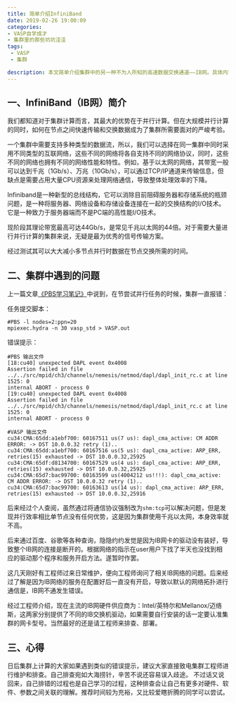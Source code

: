 ```yaml
---
title: 简单介绍InfiniBand
date: 2019-02-26 19:00:09
categories:  
- VASP自学成才
- 集群里的那些坑坑洼洼
tags: 
 - VASP
 - 集群

description: 本文简单介绍集群中的另一种不为人所知的高速数据交换通道——IB网。具体内容不会深入，只是简单记录一些基础知识。
---
```


## 一、InfiniBand（IB网）简介

我们都知道对于集群计算而言，其最大的优势在于并行计算。但在大规模并行计算的同时，如何在节点之间快速传输和交换数据成为了集群所需要面对的严峻考验。

一个集群中需要支持多种类型的数据流，所以，我们可以选择在同一集群中同时采用不同类型的互联网络，这些不同的网络将各自支持不同的网络协议，同时，这些不同的网络也拥有不同的网络性能和特性。例如，基于以太网的网络，其带宽一般可以达到千兆（1Gb/s）、万兆（10Gb/s），可以通过TCP/IP通道来传输信息，但缺点是需要占用大量CPU资源来处理网络通信，导致整体处理效率的下降。

Infiniband是一种新型的总线结构，它可以消除目前阻碍服务器和存储系统的瓶颈问题，是一种将服务器、网络设备和存储设备连接在一起的交换结构的I/O技术。 它是一种致力于服务器端而不是PC端的高性能I/O技术。

现阶段其理论带宽最高可达44Gb/s，是常见千兆以太网的44倍。对于需要大量进行并行计算的集群来说，无疑是最为优秀的信号传输方案。
 
经过测试其可以大大减小多节点并行时数据在节点交换所需的时间。


## 二、集群中遇到的问题


上一篇文章[《PBS学习笔记》](https://myvivi.life/2019/02/21/PBS_Notes/)中说到，在节尝试并行任务的时候，集群一直报错：

任务提交脚本：
```
#PBS -l nodes=2:ppn=20
mpiexec.hydra -n 30 vasp_std > VASP.out
```
错误提示：
```
#PBS 输出文件
[18:cu40] unexpected DAPL event 0x4008
Assertion failed in file ../../src/mpid/ch3/channels/nemesis/netmod/dapl/dapl_init_rc.c at line 1525: 0
internal ABORT - process 0
[19:cu40] unexpected DAPL event 0x4008
Assertion failed in file ../../src/mpid/ch3/channels/nemesis/netmod/dapl/dapl_init_rc.c at line 1525: 0
internal ABORT - process 0

#VASP 输出文件
cu34:CMA:65dd:a1ebf700: 60167511 us(7 us): dapl_cma_active: CM ADDR ERROR: -> DST 10.0.0.32 retry (1)..
cu34:CMA:65dd:a1ebf700: 60167516 us(5 us): dapl_cma_active: ARP_ERR, retries(15) exhausted -> DST 10.0.0.32,25925
cu34:CMA:65df:d8134700: 60167529 us(4 us): dapl_cma_active: ARP_ERR, retries(15) exhausted -> DST 10.0.0.32,25925
cu34:CMA:65d7:bac99700: 60163599 us(4004212 us!!!): dapl_cma_active: CM ADDR ERROR: -> DST 10.0.0.32 retry (1)..
cu34:CMA:65d7:bac99700: 60163613 us(14 us): dapl_cma_active: ARP_ERR, retries(15) exhausted -> DST 10.0.0.32,25916
```

后来经过个人查阅，虽然通过将通信协议强制改为`shm:tcp`可以解决问题，但是发现并行效率相比单节点没有任何优势，这是因为集群使用千兆以太网，本身效率就不高。

后来通过百度、谷歌等各种查询，隐隐约约发觉是因为IB网卡的驱动没有装好，导致整个IB网的连接是断开的。根据网络的指示在user用户下找了半天也没找到相应的驱动那个程序和服务开启方法。遂暂时作罢。

这几天刚好有工程师过来日常维护，便向工程师询问了相关IB网络的问题。后来经过了解是因为IB网络的服务在配置好后一直没有开启，导致以默认的网络拓扑进行通信是，IB网不通发生错误。

经过工程师介绍，现在主流的IB网硬件供应商为：Intel/英特尔和Mellanox/迈络斯，这两家分别提供了不同的IB交换机驱动，如果需要自行安装的话一定要认准集群的网卡型号。当然最好的还是请工程师来排查、部署。

## 三、心得
日后集群上计算的大家如果遇到类似的错误提示，建议大家直接致电集群工程师进行维护和排查。自己排查宛如大海捞针，辛苦不说还容易误入歧途。
不过话又说回来，自己排错的过程也是自己学习的过程，这种排查会让自己有更多对硬件、软件、参数之间关联的理解。推荐时间较为充裕，又比较爱瞎折腾的同学可以尝试。

